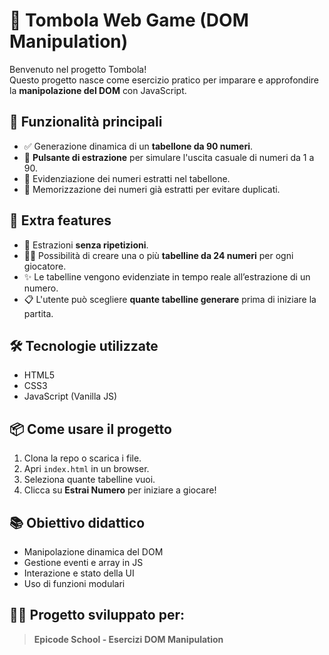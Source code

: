 # 🎱 Tombola Web Game (DOM Manipulation)

Benvenuto nel progetto Tombola!  
Questo progetto nasce come esercizio pratico per imparare e approfondire la **manipolazione del DOM** con JavaScript.

## 🚀 Funzionalità principali

- ✅ Generazione dinamica di un **tabellone da 90 numeri**.
- 🔘 **Pulsante di estrazione** per simulare l'uscita casuale di numeri da 1 a 90.
- 🎨 Evidenziazione dei numeri estratti nel tabellone.
- 💾 Memorizzazione dei numeri già estratti per evitare duplicati.

## 🧩 Extra features

- 🔁 Estrazioni **senza ripetizioni**.
- 🧑‍💼 Possibilità di creare una o più **tabelline da 24 numeri** per ogni giocatore.
- ✨ Le tabelline vengono evidenziate in tempo reale all’estrazione di un numero.
- 📋 L'utente può scegliere **quante tabelline generare** prima di iniziare la partita.

## 🛠️ Tecnologie utilizzate

- HTML5
- CSS3
- JavaScript (Vanilla JS)

## 📦 Come usare il progetto

1. Clona la repo o scarica i file.
2. Apri `index.html` in un browser.
3. Seleziona quante tabelline vuoi.
4. Clicca su **Estrai Numero** per iniziare a giocare!

## 📚 Obiettivo didattico

- Manipolazione dinamica del DOM
- Gestione eventi e array in JS
- Interazione e stato della UI
- Uso di funzioni modulari

## 👨‍🎓 Progetto sviluppato per:

> **Epicode School - Esercizi DOM Manipulation**
